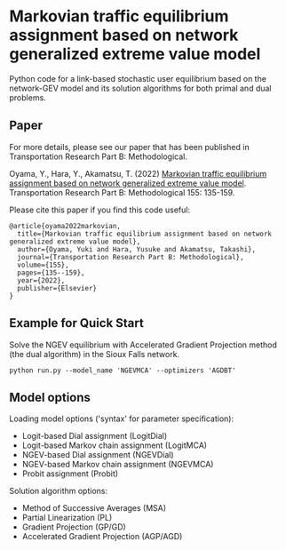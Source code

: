 # Markovian traffic equilibrium assignment based on network generalized extreme value model
Python code for a link-based stochastic user equilibrium based on the network-GEV model and its solution algorithms for both primal and dual problems.

## Paper
For more details, please see our paper that has been published in Transportation Research Part B: Methodological.

Oyama, Y., Hara, Y., Akamatsu, T. (2022) [Markovian traffic equilibrium assignment based on network generalized extreme value model](https://www.sciencedirect.com/science/article/pii/S0191261521001934). Transportation Research Part B: Methodological 155: 135-159.

Please cite this paper if you find this code useful:
```
@article{oyama2022markovian,
  title={Markovian traffic equilibrium assignment based on network generalized extreme value model},
  author={Oyama, Yuki and Hara, Yusuke and Akamatsu, Takashi},
  journal={Transportation Research Part B: Methodological},
  volume={155},
  pages={135--159},
  year={2022},
  publisher={Elsevier}
}
```

## Example for Quick Start
Solve the NGEV equilibrium with Accelerated Gradient Projection method (the dual algorithm) in the Sioux Falls network.

```
python run.py --model_name 'NGEVMCA' --optimizers 'AGDBT'
```

## Model options
Loading model options ('syntax' for parameter specification):

- Logit-based Dial assignment (LogitDial)
- Logit-based Markov chain assignment (LogitMCA)
- NGEV-based Dial assignment (NGEVDial)
- NGEV-based Markov chain assignment (NGEVMCA)
- Probit assignment (Probit)

Solution algorithm options:

- Method of Successive Averages (MSA)
- Partial Linearization (PL)
- Gradient Projection (GP/GD)
- Accelerated Gradient Projection (AGP/AGD)
